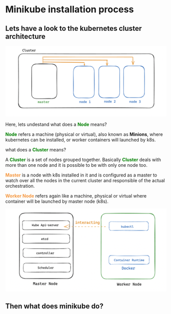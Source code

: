 # Minikube installation process

## Lets have a look to the kubernetes cluster architecture

![k8s arch](https://github.com/Raihan-009/kubernetes-developments/blob/main/minikube-installation/architecture/multi-node-cluster.png)

Here, lets undestand what does a <span style="color: green;">**Node**</span> means?

<span style="color: green;">**Node**</span> refers a machine (physical or virtual), also known as **Minions**, where kubernetes can be installed, or worker containers will launched by k8s.

what does a <span style="color: green;">**Cluster**</span> means?

A <span style="color: green;">**Cluster**</span> is  a set of nodes grouped together. Basically <span style="color: green;">**Cluster**</span> deals with more than one node and it is possible to be with only one node too.

<span style="color: #f59842;">**Master**</span> is a node with k8s installed in it and is configured as a master to watch over all the nodes in the current cluster and responsible of the actual orchestration.

<span style="color: #f59842;">**Worker Node**</span> refers again like a machine, physical or virtual where container will be launched by master node (k8s).

![worker-master](https://github.com/Raihan-009/kubernetes-developments/blob/main/minikube-installation/architecture/master-worker-node.png)


## Then what does minikube do?